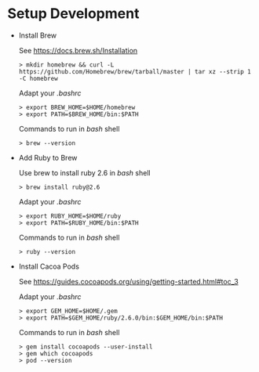 # Setup Development
- Install Brew

    See https://docs.brew.sh/Installation
    ```
    > mkdir homebrew && curl -L https://github.com/Homebrew/brew/tarball/master | tar xz --strip 1 -C homebrew
    ```
    Adapt your *.bashrc* 
    ```
    > export BREW_HOME=$HOME/homebrew
    > export PATH=$BREW_HOME/bin:$PATH
    ```
   Commands to run in *bash* shell
    ```
    > brew --version
    ```
  
- Add Ruby to Brew

    Use brew to install ruby 2.6 in *bash* shell
    ```
    > brew install ruby@2.6
    ```
    Adapt your *.bashrc* 
    ```
    > export RUBY_HOME=$HOME/ruby
    > export PATH=$RUBY_HOME/bin:$PATH
    ```
    Commands to run in *bash* shell
    ```
    > ruby --version
    ```

- Install Cacoa Pods

    See https://guides.cocoapods.org/using/getting-started.html#toc_3
    
    Adapt your *.bashrc*
    ```
    > export GEM_HOME=$HOME/.gem
    > export PATH=$GEM_HOME/ruby/2.6.0/bin:$GEM_HOME/bin:$PATH
    ```

    Commands to run in *bash* shell
    ```
    > gem install cocoapods --user-install
    > gem which cocoapods
    > pod --version  
    ```
